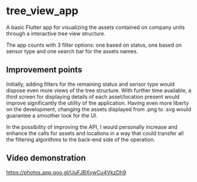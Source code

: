 # tree_view_app

A basic Flutter app for visualizing the assets contained on company units through a interactive tree view structure.

The app counts with 3 filter options: one based on status, one based on sensor type and one search bar for the assets names.

## Improvement points

Initially, adding filters for the remaining status and sensor type would dispose even more views of the tree structure. With further time available, a third screen for displaying details of each asset/location present would improve significantly the utility of the application. Having even more liberty on the development, changing the assets displayed from .png to .svg would guarantee a smoother look for the UI.

In the possibility of improving the API, I would personally increase and enhance the calls for assets and locations in a way that could transfer all the filtering algorithms to the back-end side of the operation.

## Video demonstration
https://photos.app.goo.gl/UuFJBXywCu4VkzDh9

